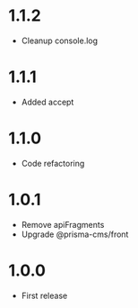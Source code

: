 1.1.2
=================================
- Cleanup console.log

1.1.1
=================================
- Added accept

1.1.0
=================================
- Code refactoring

1.0.1
=================================
- Remove apiFragments
- Upgrade @prisma-cms/front

1.0.0
=================================
- First release
